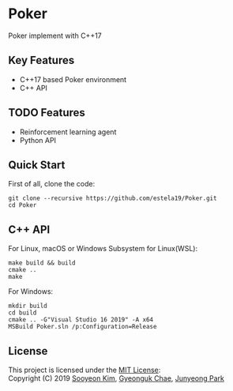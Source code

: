 # Poker
Poker implement with C++17

## Key Features
- C++17 based Poker environment
- C++ API

## TODO Features
- Reinforcement learning agent
- Python API

## Quick Start
First of all, clone the code:
```
git clone --recursive https://github.com/estela19/Poker.git
cd Poker
```

## C++ API
For Linux, macOS or Windows Subsystem for Linux(WSL):
```
make build && build
cmake ..
make
```

For Windows:
```
mkdir build
cd build
cmake .. -G"Visual Studio 16 2019" -A x64
MSBuild Poker.sln /p:Configuration=Release
```

## License
This project is licensed under the [MIT License](https://opensource.org/licenses/MIT):  
Copyright (C) 2019 [Sooyeon Kim](https://github.com/estela19), [Gyeonguk Chae](https://github.com/ShyRoute), [Junyeong Park](https://github.com/JYPark09)